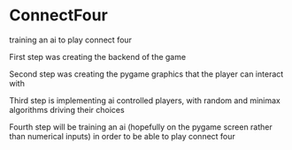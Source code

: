# ConnectFour
training an ai to play connect four


First step was creating the backend of the game

Second step was creating the pygame graphics that the player can interact with

Third step is implementing ai controlled players, with random and minimax algorithms driving their choices

Fourth step will be training an ai (hopefully on the pygame screen rather than numerical inputs) in order to be able to play connect four
